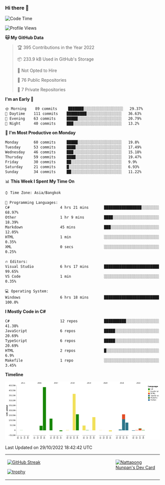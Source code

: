 ### Hi there 👋

<!--START_SECTION:waka-->
![Code Time](http://img.shields.io/badge/Code%20Time-326%20hrs%2017%20mins-blue)

![Profile Views](http://img.shields.io/badge/Profile%20Views-0-blue)

**🐱 My GitHub Data** 

> 🏆 395 Contributions in the Year 2022
 > 
> 📦 233.9 kB Used in GitHub's Storage 
 > 
> 🚫 Not Opted to Hire
 > 
> 📜 76 Public Repositories 
 > 
> 🔑 7 Private Repositories  
 > 
**I'm an Early 🐤** 

```text
🌞 Morning    89 commits     ███████░░░░░░░░░░░░░░░░░░   29.37% 
🌆 Daytime    111 commits    █████████░░░░░░░░░░░░░░░░   36.63% 
🌃 Evening    63 commits     █████░░░░░░░░░░░░░░░░░░░░   20.79% 
🌙 Night      40 commits     ███░░░░░░░░░░░░░░░░░░░░░░   13.2%

```
📅 **I'm Most Productive on Monday** 

```text
Monday       60 commits     █████░░░░░░░░░░░░░░░░░░░░   19.8% 
Tuesday      53 commits     ████░░░░░░░░░░░░░░░░░░░░░   17.49% 
Wednesday    46 commits     ███░░░░░░░░░░░░░░░░░░░░░░   15.18% 
Thursday     59 commits     ████░░░░░░░░░░░░░░░░░░░░░   19.47% 
Friday       30 commits     ██░░░░░░░░░░░░░░░░░░░░░░░   9.9% 
Saturday     21 commits     █░░░░░░░░░░░░░░░░░░░░░░░░   6.93% 
Sunday       34 commits     ██░░░░░░░░░░░░░░░░░░░░░░░   11.22%

```


📊 **This Week I Spent My Time On** 

```text
⌚︎ Time Zone: Asia/Bangkok

💬 Programming Languages: 
C#                       4 hrs 21 mins       █████████████████░░░░░░░░   68.97% 
Other                    1 hr 9 mins         ████░░░░░░░░░░░░░░░░░░░░░   18.39% 
Markdown                 45 mins             ███░░░░░░░░░░░░░░░░░░░░░░   12.05% 
HTML                     1 min               ░░░░░░░░░░░░░░░░░░░░░░░░░   0.35% 
XML                      0 secs              ░░░░░░░░░░░░░░░░░░░░░░░░░   0.25%

🔥 Editors: 
Visual Studio            6 hrs 17 mins       █████████████████████████   99.65% 
VS Code                  1 min               ░░░░░░░░░░░░░░░░░░░░░░░░░   0.35%

💻 Operating System: 
Windows                  6 hrs 18 mins       █████████████████████████   100.0%

```

**I Mostly Code in C#** 

```text
C#                       12 repos            ██████████░░░░░░░░░░░░░░░   41.38% 
JavaScript               6 repos             █████░░░░░░░░░░░░░░░░░░░░   20.69% 
TypeScript               6 repos             █████░░░░░░░░░░░░░░░░░░░░   20.69% 
HTML                     2 repos             █░░░░░░░░░░░░░░░░░░░░░░░░   6.9% 
Makefile                 1 repo              ░░░░░░░░░░░░░░░░░░░░░░░░░   3.45%

```


**Timeline**

![Chart not found](https://raw.githubusercontent.com/aixasz/aixasz/main/charts/bar_graph.png) 


 Last Updated on 29/10/2022 18:42:42 UTC
<!--END_SECTION:waka-->

<table>
<tr>
<td width="70%" valign="top">
 
 [![GitHub Streak](http://github-readme-streak-stats.herokuapp.com?user=aixasz&theme=github-dark&hide_border=true&date_format=%5BY%20%5DM%20j)](https://git.io/streak-stats)

 [![trophy](https://github-profile-trophy.vercel.app/?username=aixasz&theme=onedark)](https://github.com/ryo-ma/github-profile-trophy)
 </td>
<td width="30%" valign="top">
 
<a href="https://app.daily.dev/aixasz"><img src="https://api.daily.dev/devcards/403207936e6547c9a85ea449e9f3abe8.png?r=re8" alt="Nattapong Nunpan's Dev Card"/></a>

 </td>
</tr>
</table>
 
